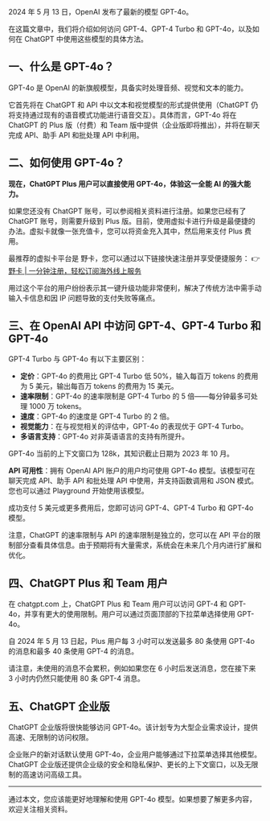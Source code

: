 2024 年 5 月 13 日，OpenAI 发布了最新的模型 GPT-4o。

在这篇文章中，我们将介绍如何访问 GPT-4、GPT-4 Turbo 和 GPT-4o，以及如何在 ChatGPT 中使用这些模型的具体方法。

## 一、什么是 GPT-4o？

GPT-4o 是 OpenAI 的新旗舰模型，具备实时处理音频、视觉和文本的能力。

它首先将在 ChatGPT 和 API 中以文本和视觉模型的形式提供使用（ChatGPT 仍将支持通过现有的语音模式功能进行语音交互）。具体而言，GPT-4o 将在 ChatGPT 的 Plus 版（付费）和 Team 版中提供（企业版即将推出），并将在聊天完成 API、助手 API 和批处理 API 中利用。

## 二、如何使用 GPT-4o？

**现在，ChatGPT Plus 用户可以直接使用 GPT-4o，体验这一全能 AI 的强大能力。**

如果您还没有 ChatGPT 账号，可以参阅相关资料进行注册。如果您已经有了 ChatGPT 账号，则需要升级到 Plus 版。目前，使用虚拟卡进行升级是最便捷的办法。虚拟卡就像一张充值卡，您可以将资金充入其中，然后用来支付 Plus 费用。

最推荐的虚拟卡平台是 野卡，您可以通过以下链接快速注册并享受便捷服务：
👉 [野卡 | 一分钟注册，轻松订阅海外线上服务](https://bit.ly/bewildcard)

用过这个平台的用户纷纷表示其一键升级功能非常便利，解决了传统方法中需手动输入卡信息和因 IP 问题导致的支付失败等痛点。

## 三、在 OpenAI API 中访问 GPT-4、GPT-4 Turbo 和 GPT-4o

GPT-4 Turbo 与 GPT-4o 有以下主要区别：

- **定价**：GPT-4o 的费用比 GPT-4 Turbo 低 50%，输入每百万 tokens 的费用为 5 美元，输出每百万 tokens 的费用为 15 美元。
- **速率限制**：GPT-4o 的速率限制是 GPT-4 Turbo 的 5 倍——每分钟最多可处理 1000 万 tokens。
- **速度**：GPT-4o 的速度是 GPT-4 Turbo 的 2 倍。
- **视觉能力**：在与视觉相关的评估中，GPT-4o 的表现优于 GPT-4 Turbo。
- **多语言支持**：GPT-4o 对非英语语言的支持有所提升。

GPT-4o 当前的上下文窗口为 128k，其知识截止日期为 2023 年 10 月。

**API 可用性**：拥有 OpenAI API 账户的用户均可使用 GPT-4o 模型。该模型可在聊天完成 API、助手 API 和批处理 API 中使用，并支持函数调用和 JSON 模式。您也可以通过 Playground 开始使用该模型。

成功支付 5 美元或更多费用后，您即可访问 GPT-4、GPT-4 Turbo 和 GPT-4o 模型。

注意，ChatGPT 的速率限制与 API 的速率限制是独立的，您可以在 API 平台的限制部分查看具体信息。由于预期将有大量需求，系统会在未来几个月内进行扩展和优化。

## 四、ChatGPT Plus 和 Team 用户

在 chatgpt.com 上，ChatGPT Plus 和 Team 用户可以访问 GPT-4 和 GPT-4o，并享有更大的使用限制。用户可以通过页面顶部的下拉菜单选择使用 GPT-4o。

自 2024 年 5 月 13 日起，Plus 用户每 3 小时可以发送最多 80 条使用 GPT-4o 的消息和最多 40 条使用 GPT-4 的消息。

请注意，未使用的消息不会累积，例如如果您在 6 小时后发送消息，您在接下来 3 小时内仍然只能使用 80 条 GPT-4 消息。

## 五、ChatGPT 企业版

ChatGPT 企业版将很快能够访问 GPT-4o。该计划专为大型企业需求设计，提供高速、无限制的访问权限。

企业账户的新对话默认使用 GPT-4o，企业用户能够通过下拉菜单选择其他模型。ChatGPT 企业版还提供企业级的安全和隐私保护、更长的上下文窗口，以及无限制的高速访问高级工具。

---

通过本文，您应该能更好地理解和使用 GPT-4o 模型。如果想要了解更多内容，欢迎关注相关资料。